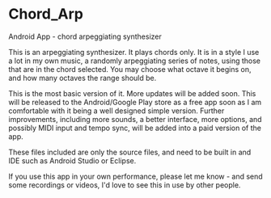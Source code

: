 # Chord_Arp

Android App - chord arpeggiating synthesizer

This is an arpeggiating synthesizer. It plays chords only. It is in a style I use a lot in my own music, a randomly arpeggiating series of notes, using those that are in the chord selected. You may choose what octave it begins on, and how many octaves the range should be.

This is the most basic version of it. More updates will be added soon. This will be released to the Android/Google Play store as a free app soon as I am comfortable with it being a well designed simple version. Further improvements, including more sounds, a better interface, more options, and possibly MIDI input and tempo sync, will be added into a paid version of the app.

These files included are only the source files, and need to be built in and IDE such as Android Studio or Eclipse.

If you use this app in your own performance, please let me know - and send some recordings or videos, I'd love to see this in use by other people.
